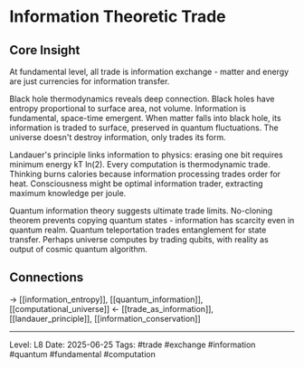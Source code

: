 # Information Theoretic Trade

## Core Insight
At fundamental level, all trade is information exchange - matter and energy are just currencies for information transfer.

Black hole thermodynamics reveals deep connection. Black holes have entropy proportional to surface area, not volume. Information is fundamental, space-time emergent. When matter falls into black hole, its information is traded to surface, preserved in quantum fluctuations. The universe doesn't destroy information, only trades its form.

Landauer's principle links information to physics: erasing one bit requires minimum energy kT ln(2). Every computation is thermodynamic trade. Thinking burns calories because information processing trades order for heat. Consciousness might be optimal information trader, extracting maximum knowledge per joule.

Quantum information theory suggests ultimate trade limits. No-cloning theorem prevents copying quantum states - information has scarcity even in quantum realm. Quantum teleportation trades entanglement for state transfer. Perhaps universe computes by trading qubits, with reality as output of cosmic quantum algorithm.

## Connections
→ [[information_entropy]], [[quantum_information]], [[computational_universe]]
← [[trade_as_information]], [[landauer_principle]], [[information_conservation]]

---
Level: L8
Date: 2025-06-25
Tags: #trade #exchange #information #quantum #fundamental #computation